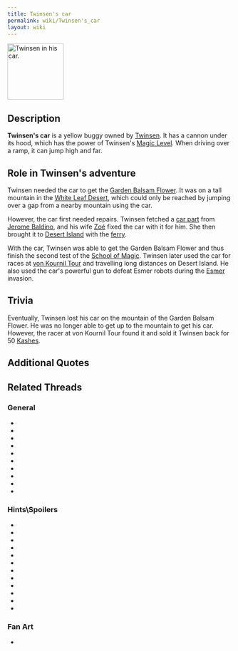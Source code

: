 ```yaml
---
title: Twinsen's car
permalink: wiki/Twinsen's_car
layout: wiki
---
```


<img src="Twincar.gif" title="Twinsen in his car." width="126"
alt="Twinsen in his car." />

## Description

**Twinsen's car** is a yellow buggy owned by
[Twinsen](Twinsen "wikilink"). It has a cannon under its hood, which has
the power of Twinsen's [Magic Level](Magic_Ball "wikilink"). When
driving over a ramp, it can jump high and far.

## Role in Twinsen's adventure

Twinsen needed the car to get the [Garden Balsam
Flower](Garden_Balsam_Flower "wikilink"). It was on a tall mountain in
the [White Leaf Desert](White_Leaf_Desert "wikilink"), which could only
be reached by jumping over a gap from a nearby mountain using the car.

However, the car first needed repairs. Twinsen fetched a [car
part](car_part "wikilink") from [Jerome
Baldino](Jerome_Baldino "wikilink"), and his wife [Zoé](Zoé "wikilink")
fixed the car with it for him. She then brought it to [Desert
Island](Desert_Island "wikilink") with the [ferry](ferry "wikilink").

With the car, Twinsen was able to get the Garden Balsam Flower and thus
finish the second test of the [School of
Magic](School_of_Magic "wikilink"). Twinsen later used the car for races
at [von Kournil Tour](von_Kournil_Tour "wikilink") and travelling long
distances on Desert Island. He also used the car's powerful gun to
defeat Esmer robots during the [Esmer](Esmer "wikilink") invasion.

## Trivia

Eventually, Twinsen lost his car on the mountain of the Garden Balsam
Flower. He was no longer able to get up to the mountain to get his car.
However, the racer at von Kournil Tour found it and sold it Twinsen back
for 50 [Kashes](Kash "wikilink").

## Additional Quotes

## Related Threads

### General

- 

- 

- 

- 

- 

- 

- 

- 

- 

- 

### Hints\Spoilers

- 

- 

- 

- 

- 

- 

- 

- 

- 

- 

- 

- 

### Fan Art

- 
